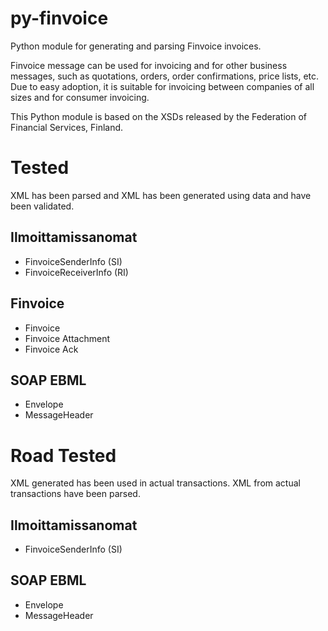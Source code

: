 py-finvoice
============

Python module for generating and parsing Finvoice invoices.

Finvoice message can be used for invoicing and for other business messages, such as quotations, orders, order confirmations, price lists, etc. Due to easy adoption, it is suitable for invoicing between companies of all sizes and for consumer invoicing.

This Python module is based on the XSDs released by the Federation of Financial Services, Finland. 

# Tested

XML has been parsed and XML has been generated using data and have been validated.

## Ilmoittamissanomat
- FinvoiceSenderInfo (SI)
- FinvoiceReceiverInfo (RI)

## Finvoice
- Finvoice
- Finvoice Attachment
- Finvoice Ack

## SOAP EBML
- Envelope
- MessageHeader

# Road Tested

XML generated has been used in actual transactions. XML from actual transactions have been parsed.

## Ilmoittamissanomat
- FinvoiceSenderInfo (SI)

## SOAP EBML
- Envelope
- MessageHeader
